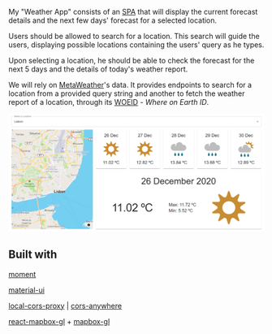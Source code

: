 My "Weather App" consists of an [SPA](https://en.wikipedia.org/wiki/Single-page_application) that will display the current forecast details and the next few days' forecast for a selected location.

Users should be allowed to search for a location. This search will guide the users, displaying possible locations containing the users' query as he types.

Upon selecting a location, he should be able to check the forecast for the next 5 days and the details of today's weather report.

We will rely on [MetaWeather](https://www.metaweather.com/api/)'s data. It provides endpoints to search for a location from a provided query string and another to fetch the weather report of a location, through its [WOEID](https://en.wikipedia.org/wiki/WOEID) - _Where on Earth ID_.

![](weather-app.png)

## Built with

[moment](https://momentjs.com/)

[material-ui](https://material-ui.com/)

[local-cors-proxy](https://github.com/garmeeh/local-cors-proxy#readme) | [cors-anywhere](https://github.com/Rob--W/cors-anywhere/#documentation)

[react-mapbox-gl](https://github.com/alex3165/react-mapbox-gl) + [mapbox-gl](https://docs.mapbox.com/mapbox-gl-js/api/)

